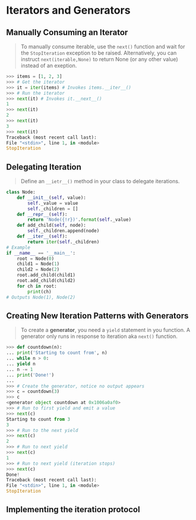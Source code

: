 # Iterators and Generators

## Manually Consuming an Iterator 
> To manually consume iterable, use the `next()` function and wait for the `StopIteration` exception to be raised. Alternatively, you can instruct `next(iterable,None)` to return None (or any other value) instead of an exeption.

```python
>>> items = [1, 2, 3]
>>> # Get the iterator
>>> it = iter(items) # Invokes items.__iter__()
>>> # Run the iterator
>>> next(it) # Invokes it.__next__()
1
>>> next(it)
2
>>> next(it)
3
>>> next(it)
Traceback (most recent call last):
File "<stdin>", line 1, in <module>
StopIteration
```

## Delegating Iteration

> Define an `__ietr__()` method in your class to delegate iterations. 

```python
class Node:
    def __init__(self, value):
        self._value = value
        self._children = []
    def __repr__(self):
        return 'Node({!r})'.format(self._value)
    def add_child(self, node):
        self._children.append(node)
    def __iter__(self):
        return iter(self._children)
# Example
if __name__ == '__main__':
    root = Node(0)
    child1 = Node(1)
    child2 = Node(2)
    root.add_child(child1)
    root.add_child(child2)
    for ch in root:
        print(ch)
# Outputs Node(1), Node(2)
```

## Creating New Iteration Patterns with Generators

> To create a **generator**, you need a `yield` statement in you function. A generator only runs in response to iteration aka `next()` function.

```python
>>> def countdown(n):
... print('Starting to count from', n)
... while n > 0:
... yield n
... n -= 1
... print('Done!')
...
>>> # Create the generator, notice no output appears
>>> c = countdown(3)
>>> c
<generator object countdown at 0x1006a0af0>
>>> # Run to first yield and emit a value
>>> next(c)
Starting to count from 3
3
>>> # Run to the next yield
>>> next(c)
2
>>> # Run to next yield
>>> next(c)
1
>>> # Run to next yield (iteration stops)
>>> next(c)
Done!
Traceback (most recent call last):
File "<stdin>", line 1, in <module>
StopIteration
```

## Implementing the iteration protocol